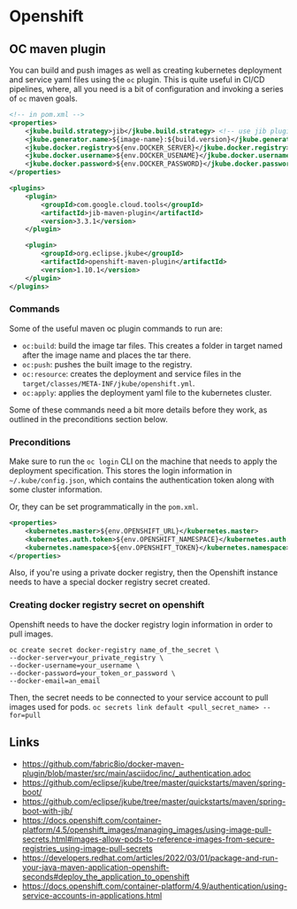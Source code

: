 # Openshift

## OC maven plugin
You can build and push images as well as creating kubernetes deployment and service yaml files using the `oc` plugin.
This is quite useful in CI/CD pipelines, where, all you need is a bit of configuration and invoking a series of `oc` maven goals.

```xml
<!-- in pom.xml -->
<properties>
    <jkube.build.strategy>jib</jkube.build.strategy> <!-- use jib plugin to build the image -->
    <jkube.generator.name>${image-name}:${build.version}</jkube.generator.name>
    <jkube.docker.registry>${env.DOCKER_SERVER}</jkube.docker.registry>
    <jkube.docker.username>${env.DOCKER_USENAME}</jkube.docker.username>
    <jkube.docker.password>${env.DOCKER_PASSWORD}</jkube.docker.password>
</properties>

<plugins>
    <plugin>
        <groupId>com.google.cloud.tools</groupId>
        <artifactId>jib-maven-plugin</artifactId>
        <version>3.3.1</version>
    </plugin>

    <plugin>
        <groupId>org.eclipse.jkube</groupId>
        <artifactId>openshift-maven-plugin</artifactId>
        <version>1.10.1</version>
    </plugin>
</plugins>
```

### Commands
Some of the useful maven oc plugin commands to run are:
- `oc:build`: build the image tar files. This creates a folder in target named after the image name and places the tar there.
- `oc:push`: pushes the built image to the registry.
- `oc:resource`: creates the deployment and service files in the `target/classes/META-INF/jkube/openshift.yml`.
- `oc:apply`: applies the deployment yaml file to the kubernetes cluster.

Some of these commands need a bit more details before they work, as outlined in the preconditions section below.

### Preconditions
Make sure to run the `oc login` CLI on the machine that needs to apply the deployment specification. This stores the login information in `~/.kube/config.json`, which contains the authentication token along with some cluster information.

Or, they can be set programmatically in the `pom.xml`.
```xml
<properties>
    <kubernetes.master>${env.OPENSHIFT_URL}</kubernetes.master>
    <kubernetes.auth.token>${env.OPENSHIFT_NAMESPACE}</kubernetes.auth.token>
    <kubernetes.namespace>${env.OPENSHIFT_TOKEN}</kubernetes.namespace>
</properties>    
```

Also, if you're using a private docker registry, then the Openshift instance needs to have a special docker registry secret created.

### Creating docker registry secret on openshift
Openshift needs to have the docker registry login information in order to pull images.

```
oc create secret docker-registry name_of_the_secret \
--docker-server=your_private_registry \
--docker-username=your_username \
--docker-password=your_token_or_password \
--docker-email=an_email
```

Then, the secret needs to be connected to your service account to pull images used for pods.
`oc secrets link default <pull_secret_name> --for=pull`

## Links
- https://github.com/fabric8io/docker-maven-plugin/blob/master/src/main/asciidoc/inc/_authentication.adoc
- https://github.com/eclipse/jkube/tree/master/quickstarts/maven/spring-boot/
- https://github.com/eclipse/jkube/tree/master/quickstarts/maven/spring-boot-with-jib/
- https://docs.openshift.com/container-platform/4.5/openshift_images/managing_images/using-image-pull-secrets.html#images-allow-pods-to-reference-images-from-secure-registries_using-image-pull-secrets
- https://developers.redhat.com/articles/2022/03/01/package-and-run-your-java-maven-application-openshift-seconds#deploy_the_application_to_openshift
- https://docs.openshift.com/container-platform/4.9/authentication/using-service-accounts-in-applications.html